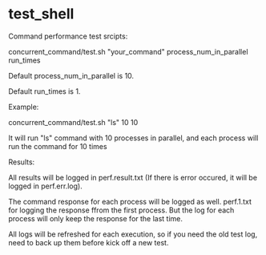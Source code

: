 # test_shell
Command performance test srcipts:

concurrent_command/test.sh "your_command" process_num_in_parallel run_times

Default process_num_in_parallel is 10.

Default run_times is 1.


Example:

concurrent_command/test.sh "ls" 10 10

It will run "ls" command with 10 processes in parallel, and each process will run the command for 10 times


Results:

All results will be logged in perf.result.txt (If there is error occured, it will be logged in perf.err.log).

The command response for each process will be logged as well. 
perf.1.txt for logging the response ffrom the first process.
But the log for each process will only keep the response for the last time.

All logs will be refreshed for each execution, so if you need the old test log, need to back up them before kick off a new test.

